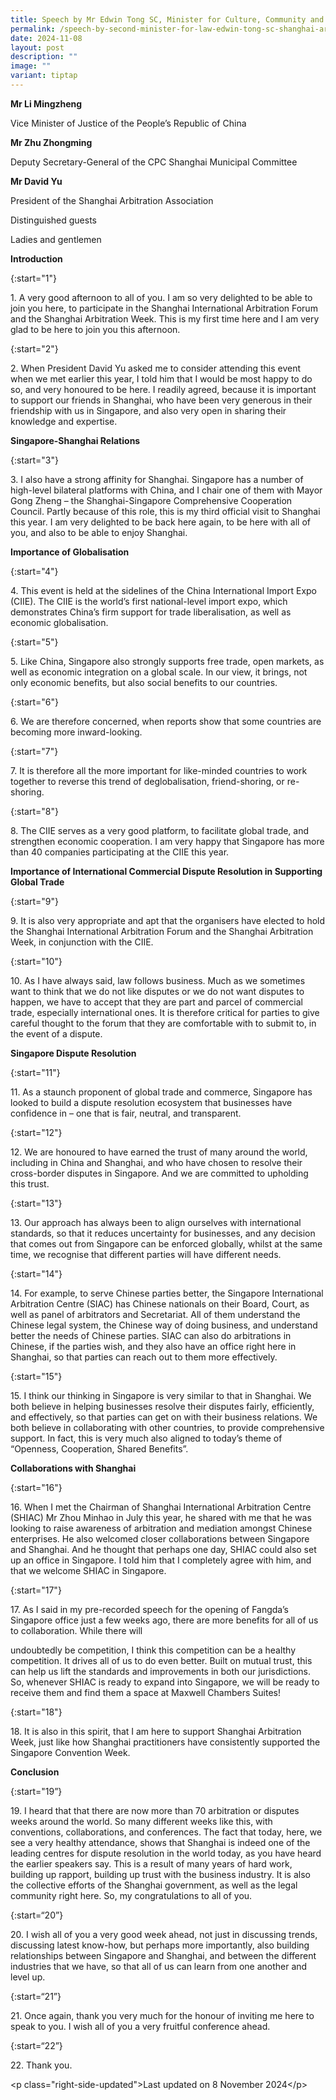 ```yaml
---
title: Speech by Mr Edwin Tong SC, Minister for Culture, Community and Youth, and Second Minister for Law, at the 6th Shanghai International Arbitration Forum and the Opening Ceremony of Shanghai Arbitration Week 2024
permalink: /speech-by-second-minister-for-law-edwin-tong-sc-shanghai-arbitration-week-2024/
date: 2024-11-08
layout: post
description: ""
image: ""
variant: tiptap
---
```

<p><strong>Mr Li Mingzheng</strong>
</p>
<p>Vice Minister of Justice of the People’s Republic of China</p>
<p></p>
<p><strong>Mr Zhu Zhongming</strong>
</p>
<p>Deputy Secretary-General of the CPC Shanghai Municipal Committee</p>
<p></p>
<p><strong>Mr David Yu</strong>
</p>
<p>President of the Shanghai Arbitration Association</p>
<p></p>
<p>Distinguished guests</p>
<p>Ladies and gentlemen</p>
<p></p>
<p><strong>Introduction</strong>
</p>
<p></p>
<p>{:start="1"}</p>
<p>1. A very good afternoon to all of you. I am so very delighted to be able
to join you here, to participate in the Shanghai International Arbitration
Forum and the Shanghai Arbitration Week. This is my first time here and
I am very glad to be here to join you this afternoon.</p>
<p></p>
<p>{:start="2"}</p>
<p>2. When President David Yu asked me to consider attending this event when
we met earlier this year, I told him that I would be most happy to do so,
and very honoured to be here. I readily agreed, because it is important
to support our friends in Shanghai, who have been very generous in their
friendship with us in Singapore, and also very open in sharing their knowledge
and expertise.</p>
<p></p>
<p><strong>Singapore-Shanghai Relations</strong>
</p>
<p></p>
<p>{:start="3"}</p>
<p>3. I also have a strong affinity for Shanghai. Singapore has a number
of high-level bilateral platforms with China, and I chair one of them with
Mayor Gong Zheng – the Shanghai-Singapore Comprehensive Cooperation Council.
Partly because of this role, this is my third official visit to Shanghai
this year. I am very delighted to be back here again, to be here with all
of you, and also to be able to enjoy Shanghai.</p>
<p></p>
<p><strong>Importance of Globalisation</strong>
</p>
<p></p>
<p>{:start="4"}</p>
<p>4. This event is held at the sidelines of the China International Import
Expo (CIIE). The CIIE is the world’s first national-level import expo,
which demonstrates China’s firm support for trade liberalisation, as well
as economic globalisation.</p>
<p></p>
<p>{:start="5"}</p>
<p>5. Like China, Singapore also strongly supports free trade, open markets,
as well as economic integration on a global scale. In our view, it brings,
not only economic benefits, but also social benefits to our countries.</p>
<p></p>
<p>{:start="6"}</p>
<p>6. We are therefore concerned, when reports show that some countries are
becoming more inward-looking.</p>
<p></p>
<p>{:start="7"}</p>
<p>7. It is therefore all the more important for like-minded countries to
work together to reverse this trend of deglobalisation, friend-shoring,
or re-shoring.</p>
<p></p>
<p>{:start="8"}</p>
<p>8. The CIIE serves as a very good platform, to facilitate global trade,
and strengthen economic cooperation. I am very happy that Singapore has
more than 40 companies participating at the CIIE this year.</p>
<p></p>
<p><strong>Importance of International Commercial Dispute Resolution in Supporting Global Trade</strong>
</p>
<p></p>
<p>{:start="9"}</p>
<p>9. It is also very appropriate and apt that the organisers have elected
to hold the Shanghai International Arbitration Forum and the Shanghai Arbitration
Week, in conjunction with the CIIE.</p>
<p></p>
<p>{:start="10"}</p>
<p>10. As I have always said, law follows business. Much as we sometimes
want to think that we do not like disputes or we do not want disputes to
happen, we have to accept that they are part and parcel of commercial trade,
especially international ones. It is therefore critical for parties to
give careful thought to the forum that they are comfortable with to submit
to, in the event of a dispute.</p>
<p></p>
<p><strong>Singapore Dispute Resolution</strong>
</p>
<p></p>
<p>{:start="11"}</p>
<p>11. As a staunch proponent of global trade and commerce, Singapore has
looked to build a dispute resolution ecosystem that businesses have confidence
in – one that is fair, neutral, and transparent.</p>
<p></p>
<p>{:start="12"}</p>
<p>12. We are honoured to have earned the trust of many around the world,
including in China and Shanghai, and who have chosen to resolve their cross-border
disputes in Singapore. And we are committed to upholding this trust.</p>
<p></p>
<p>{:start="13"}</p>
<p>13. Our approach has always been to align ourselves with international
standards, so that it reduces uncertainty for businesses, and any decision
that comes out from Singapore can be enforced globally, whilst at the same
time, we recognise that different parties will have different needs.</p>
<p></p>
<p>{:start="14"}</p>
<p>14. For example, to serve Chinese parties better, the Singapore International
Arbitration Centre (SIAC) has Chinese nationals on their Board, Court,
as well as panel of arbitrators and Secretariat. All of them understand
the Chinese legal system, the Chinese way of doing business, and understand
better the needs of Chinese parties. SIAC can also do arbitrations in Chinese,
if the parties wish, and they also have an office right here in Shanghai,
so that parties can reach out to them more effectively.</p>
<p></p>
<p>{:start="15"}</p>
<p>15. I think our thinking in Singapore is very similar to that in Shanghai.
We both believe in helping businesses resolve their disputes fairly, efficiently,
and effectively, so that parties can get on with their business relations.
We both believe in collaborating with other countries, to provide comprehensive
support. In fact, this is very much also aligned to today’s theme of “Openness,
Cooperation, Shared Benefits”.</p>
<p></p>
<p><strong>Collaborations with Shanghai</strong>
</p>
<p></p>
<p>{:start="16"}</p>
<p>16. When I met the Chairman of Shanghai International Arbitration Centre
(SHIAC) Mr Zhou Minhao in July this year, he shared with me that he was
looking to raise awareness of arbitration and mediation amongst Chinese
enterprises. He also welcomed closer collaborations between Singapore and
Shanghai. And he thought that perhaps one day, SHIAC could also set up
an office in Singapore. I told him that I completely agree with him, and
that we welcome SHIAC in Singapore.</p>
<p></p>
<p>{:start="17"}</p>
<p>17. As I said in my pre-recorded speech for the opening of Fangda’s Singapore
office just a few weeks ago, there are more benefits for all of us to collaboration.
While there will</p>
<p>undoubtedly be competition, I think this competition can be a healthy
competition. It drives all of us to do even better. Built on mutual trust,
this can help us lift the standards and improvements in both our jurisdictions.
So, whenever SHIAC is ready to expand into Singapore, we will be ready
to receive them and find them a space at Maxwell Chambers Suites!</p>
<p></p>
<p>{:start="18"}</p>
<p>18. It is also in this spirit, that I am here to support Shanghai Arbitration
Week, just like how Shanghai practitioners have consistently supported
the Singapore Convention Week.</p>
<p></p>
<p><strong>Conclusion</strong>
</p>
<p></p>
<p>{:start="19”}</p>
<p>19. I heard that that there are now more than 70 arbitration or disputes
weeks around the world. So many different weeks like this, with conventions,
collaborations, and conferences. The fact that today, here, we see a very
healthy attendance, shows that Shanghai is indeed one of the leading centres
for dispute resolution in the world today, as you have heard the earlier
speakers say. This is a result of many years of hard work, building up
rapport, building up trust with the business industry. It is also the collective
efforts of the Shanghai government, as well as the legal community right
here. So, my congratulations to all of you.</p>
<p></p>
<p>{:start=“20”}</p>
<p>20. I wish all of you a very good week ahead, not just in discussing trends,
discussing latest know-how, but perhaps more importantly, also building
relationships between Singapore and Shanghai, and between the different
industries that we have, so that all of us can learn from one another and
level up.</p>
<p></p>
<p>{:start=“21”}</p>
<p>21. Once again, thank you very much for the honour of inviting me here
to speak to you. I wish all of you a very fruitful conference ahead.</p>
<p></p>
<p>{:start=“22”}</p>
<p>22. Thank you.</p>
<p></p>
<p>&lt;p class="right-side-updated"&gt;Last updated on 8 November 2024&lt;/p&gt;</p>
